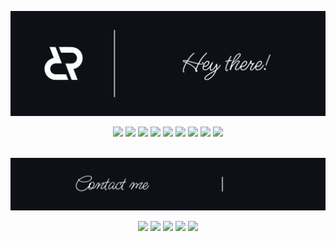 ![welcome splash banner](newbanner.png)

<div align="center">
<img src='https://img.shields.io/badge/Javascript-black?style=for-the-badge&logo=javascript&logoColor=white'>
<img src="https://img.shields.io/badge/python-yellow?style=for-the-badge&logo=python&logoColor=white">
<img src="https://img.shields.io/badge/Lua-2C2D72?style=for-the-badge&logo=lua&logoColor=white">
<img src="https://img.shields.io/badge/Blender-E87D0D?style=for-the-badge&logo=blender&logoColor=white">
<img src="https://img.shields.io/badge/Android Studio-3DDC84?style=for-the-badge&logo=androidstudio&logoColor=white">


<img src='https://img.shields.io/badge/C++-00599C?style=for-the-badge&logo=cplusplus&logoColor=white'>
<img src="https://img.shields.io/badge/Unreal Engine-0E1128?style=for-the-badge&logo=unrealengine&logoColor=white">
<img src="https://img.shields.io/badge/P5.js-ED225D?style=for-the-badge&logo=p5dotjs&logoColor=white">
<img src="https://img.shields.io/badge/MySQL-4479A1?style=for-the-badge&logo=mysql&logoColor=white">
</div>
<br>

![contact splash banner](contact.png)

<div align="center">
<img src='https://img.shields.io/badge/@jd2r-0A0A0A?style=for-the-badge&logo=devdotto&logoColor=white'>
<img src="https://img.shields.io/badge/drocco2307@gmail.com-EA4335?style=for-the-badge&logo=gmail&logoColor=white">
<img src="https://img.shields.io/badge/@d01110010-5865F2?style=for-the-badge&logo=discord&logoColor=white">
<img src="https://img.shields.io/badge/@dominicrocco-FF6719?style=for-the-badge&logo=substack&logoColor=white">
<img src="https://img.shields.io/badge/@dominic--rocco-0A66C2?style=for-the-badge&logo=linkedin&logoColor=white">
</div>
